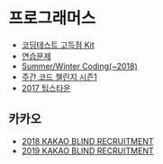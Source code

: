 프로그래머스
===

- [코딩테스트 고득점 Kit](./high-score-kit/README.md)
- [연습문제](./practice-problems/README.md)
- [Summer/Winter Coding(~2018)](./summer-winter-coding-2018/README.md)
- [주간 코드 챌린지 시즌1](./weekly-code-challenge-season1/README.md)
- [2017 팁스타운](./2017-tips-town/README.md)

카카오
---

- [2018 KAKAO BLIND RECRUITMENT](./2018-kakao-blind-recruitment/README.md)
- [2019 KAKAO BLIND RECRUITMENT](./2019-kakao-blind-recruitment/README.md)
